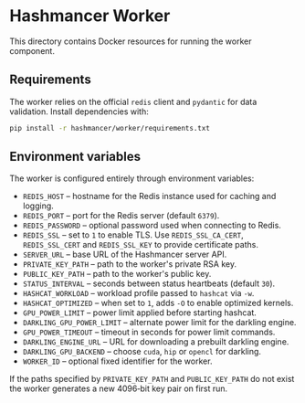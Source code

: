 # Hashmancer Worker

This directory contains Docker resources for running the worker component.

## Requirements

The worker relies on the official `redis` client and `pydantic` for data
validation. Install dependencies with:

```bash
pip install -r hashmancer/worker/requirements.txt
```

## Environment variables

The worker is configured entirely through environment variables:

- `REDIS_HOST` – hostname for the Redis instance used for caching and logging.
- `REDIS_PORT` – port for the Redis server (default `6379`).
- `REDIS_PASSWORD` – optional password used when connecting to Redis.
- `REDIS_SSL` – set to `1` to enable TLS. Use `REDIS_SSL_CA_CERT`,
  `REDIS_SSL_CERT` and `REDIS_SSL_KEY` to provide certificate paths.
- `SERVER_URL` – base URL of the Hashmancer server API.
- `PRIVATE_KEY_PATH` – path to the worker's private RSA key.
- `PUBLIC_KEY_PATH` – path to the worker's public key.
- `STATUS_INTERVAL` – seconds between status heartbeats (default `30`).
- `HASHCAT_WORKLOAD` – workload profile passed to `hashcat` via `-w`.
- `HASHCAT_OPTIMIZED` – when set to `1`, adds `-O` to enable optimized kernels.
- `GPU_POWER_LIMIT` – power limit applied before starting hashcat.
- `DARKLING_GPU_POWER_LIMIT` – alternate power limit for the darkling engine.
- `GPU_POWER_TIMEOUT` – timeout in seconds for power limit commands.
- `DARKLING_ENGINE_URL` – URL for downloading a prebuilt darkling engine.
- `DARKLING_GPU_BACKEND` – choose `cuda`, `hip` or `opencl` for darkling.
- `WORKER_ID` – optional fixed identifier for the worker.

If the paths specified by `PRIVATE_KEY_PATH` and `PUBLIC_KEY_PATH` do not
exist the worker generates a new 4096‑bit key pair on first run.
